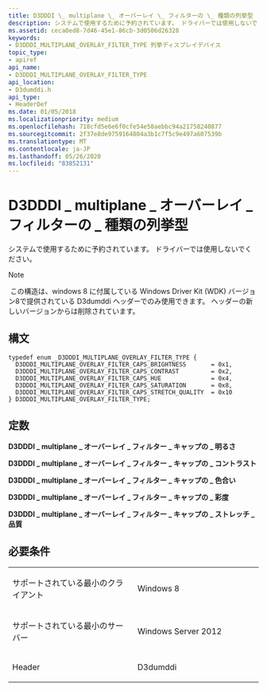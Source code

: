```yaml
---
title: D3DDDI \_ multiplane \_ オーバーレイ \_ フィルターの \_ 種類の列挙型
description: システムで使用するために予約されています。 ドライバーでは使用しないでください。注この構造は、windows 8 に付属している Windows Driver Kit (WDK) バージョン8で提供されている D3dumddi ヘッダーでのみ使用できます。 ヘッダーの新しいバージョンからは削除されています。.
ms.assetid: ceca0ed8-7d46-45e1-86cb-3d0506d26328
keywords:
- D3DDDI_MULTIPLANE_OVERLAY_FILTER_TYPE 列挙ディスプレイデバイス
topic_type:
- apiref
api_name:
- D3DDDI_MULTIPLANE_OVERLAY_FILTER_TYPE
api_location:
- D3dumddi.h
api_type:
- HeaderDef
ms.date: 01/05/2018
ms.localizationpriority: medium
ms.openlocfilehash: 718cfd5e6e6f0cfe54e50aebbc94a21758240877
ms.sourcegitcommit: 2f37e8de9759164804a3b1c7f5c9e497a607539b
ms.translationtype: MT
ms.contentlocale: ja-JP
ms.lasthandoff: 05/26/2020
ms.locfileid: "83852131"
---
```

# <a name="d3dddi_multiplane_overlay_filter_type-enumeration"></a>D3DDDI \_ multiplane \_ オーバーレイ \_ フィルターの \_ 種類の列挙型


システムで使用するために予約されています。 ドライバーでは使用しないでください。

> [!NOTE]
> この構造は、windows 8 に付属している Windows Driver Kit (WDK) バージョン8で提供されている D3dumddi ヘッダーでのみ使用できます。 ヘッダーの新しいバージョンからは削除されています。

 

<a name="syntax"></a>構文
------

```ManagedCPlusPlus
typedef enum _D3DDDI_MULTIPLANE_OVERLAY_FILTER_TYPE {
  D3DDDI_MULTIPLANE_OVERLAY_FILTER_CAPS_BRIGHTNESS       = 0x1,
  D3DDDI_MULTIPLANE_OVERLAY_FILTER_CAPS_CONTRAST         = 0x2,
  D3DDDI_MULTIPLANE_OVERLAY_FILTER_CAPS_HUE              = 0x4,
  D3DDDI_MULTIPLANE_OVERLAY_FILTER_CAPS_SATURATION       = 0x8,
  D3DDDI_MULTIPLANE_OVERLAY_FILTER_CAPS_STRETCH_QUALITY  = 0x10
} D3DDDI_MULTIPLANE_OVERLAY_FILTER_TYPE;
```

<a name="constants"></a>定数
---------

<span id="D3DDDI_MULTIPLANE_OVERLAY_FILTER_CAPS_BRIGHTNESS"></span><span id="d3dddi_multiplane_overlay_filter_caps_brightness"></span>**D3DDDI \_ multiplane \_ オーバーレイ \_ フィルター \_ キャップの \_ 明るさ**

<span id="D3DDDI_MULTIPLANE_OVERLAY_FILTER_CAPS_CONTRAST"></span><span id="d3dddi_multiplane_overlay_filter_caps_contrast"></span>**D3DDDI \_ multiplane \_ オーバーレイ \_ フィルター \_ キャップの \_ コントラスト**

<span id="D3DDDI_MULTIPLANE_OVERLAY_FILTER_CAPS_HUE"></span><span id="d3dddi_multiplane_overlay_filter_caps_hue"></span>**D3DDDI \_ multiplane \_ オーバーレイ \_ フィルター \_ キャップの \_ 色合い**

<span id="D3DDDI_MULTIPLANE_OVERLAY_FILTER_CAPS_SATURATION"></span><span id="d3dddi_multiplane_overlay_filter_caps_saturation"></span>**D3DDDI \_ multiplane \_ オーバーレイ \_ フィルター \_ キャップの \_ 彩度**

<span id="D3DDDI_MULTIPLANE_OVERLAY_FILTER_CAPS_STRETCH_QUALITY"></span><span id="d3dddi_multiplane_overlay_filter_caps_stretch_quality"></span>**D3DDDI \_ multiplane \_ オーバーレイ \_ フィルター \_ キャップの \_ ストレッチ \_ 品質**

<a name="requirements"></a>必要条件
------------

<table>
<colgroup>
<col width="50%" />
<col width="50%" />
</colgroup>
<tbody>
<tr class="odd">
<td align="left"><p>サポートされている最小のクライアント</p></td>
<td align="left"><p>Windows 8</p></td>
</tr>
<tr class="even">
<td align="left"><p>サポートされている最小のサーバー</p></td>
<td align="left"><p>Windows Server 2012</p></td>
</tr>
<tr class="odd">
<td align="left"><p>Header</p></td>
<td align="left">D3dumddi</td>
</tr>
</tbody>
</table>

 

 





